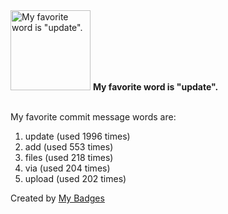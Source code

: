 <img src="https://my-badges.github.io/my-badges/favorite-word.png" alt="My favorite word is &quot;update&quot;." title="My favorite word is &quot;update&quot;." width="128">
<strong>My favorite word is &quot;update&quot;.</strong>
<br><br>

My favorite commit message words are:

1. update (used 1996 times)
2. add (used 553 times)
3. files (used 218 times)
4. via (used 204 times)
5. upload (used 202 times)


Created by <a href="https://github.com/my-badges/my-badges">My Badges</a>